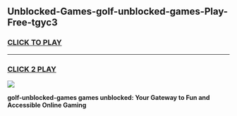 
## Unblocked-Games-golf-unblocked-games-Play-Free-tgyc3
<h3>
<a href="https://premium76.site?title=golf-unblocked-games&ref=18A1">CLICK TO PLAY</a></h3>
<hr>

<h3>
<a href="https://premium76.site?title=golf-unblocked-games&ref=18A1">CLICK 2 PLAY</a>
  
</h3>

<a href="https://premium76.site?title=golf-unblocked-games&ref=18A1"><img src="https://clearcache.store/games.png"></a>


**golf-unblocked-games games unblocked: Your Gateway to Fun and Accessible Online Gaming**
